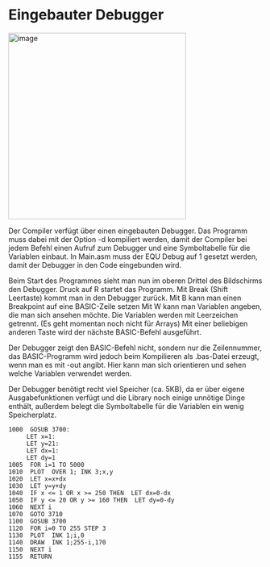 # Eingebauter Debugger

<img width="352" height="370" alt="image" src="https://github.com/user-attachments/assets/e0c66056-b00c-446b-b592-339f63e429e7" />

Der Compiler verfügt über einen eingebauten Debugger. Das Programm muss dabei mit der Option -d kompiliert werden, damit der Compiler bei jedem Befehl einen Aufruf zum Debugger und eine Symboltabelle für die Variablen einbaut.
In Main.asm muss der EQU Debug auf 1 gesetzt werden, damit der Debugger in den Code eingebunden wird.

Beim Start des Programmes sieht man nun im oberen Drittel des Bildschirms den Debugger. Druck auf R startet das Programm. Mit Break (Shift Leertaste) kommt man in den Debugger zurück.
Mit B kann man einen Breakpoint auf eine BASIC-Zeile setzen
Mit W kann man Variablen angeben, die man sich ansehen möchte. Die Variablen werden mit Leerzeichen getrennt. (Es geht momentan noch nicht für Arrays)
Mit einer beliebigen anderen Taste wird der nächste BASIC-Befehl ausgeführt.

Der Debugger zeigt den BASIC-Befehl nicht, sondern nur die Zeilennummer, das BASIC-Programm wird jedoch beim Kompilieren als .bas-Datei erzeugt, wenn man es mit -out angibt. Hier kann man sich orientieren und sehen welche Variablen verwendet werden.

Der Debugger benötigt recht viel Speicher (ca. 5KB), da er über eigene Ausgabefunktionen verfügt und die Library noch einige unnötige Dinge enthält, außerdem belegt die Symboltabelle für die Variablen ein wenig Speicherplatz.

```
1000  GOSUB 3700:
     LET x=1:
     LET y=21:
     LET dx=1:
     LET dy=1
1005  FOR i=1 TO 5000
1010  PLOT  OVER 1; INK 3;x,y
1020  LET x=x+dx
1030  LET y=y+dy
1040  IF x <= 1 OR x >= 250 THEN  LET dx=0-dx
1050  IF y <= 20 OR y >= 160 THEN  LET dy=0-dy
1060  NEXT i
1070  GOTO 3710
1100  GOSUB 3700
1120  FOR i=0 TO 255 STEP 3
1130  PLOT  INK 1;i,0
1140  DRAW  INK 1;255-i,170
1150  NEXT i
1155  RETURN 
```
